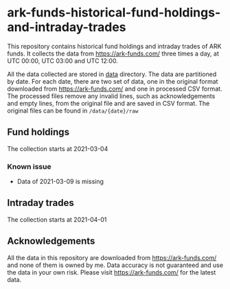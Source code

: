 # ark-funds-historical-fund-holdings-and-intraday-trades

This repository contains historical fund holdings and intraday trades of ARK funds. It collects the data from https://ark-funds.com/ three times a day, at UTC 00:00, UTC 03:00 and UTC 12:00.

All the data collected are stored in [data](https://github.com/tsekityam/ark-funds-historical-fund-holdings-and-intraday-trades/tree/main/data) directory. The data are partitioned by date. For each date, there are two set of data, one in the original format downloaded from https://ark-funds.com/ and one in processed CSV format. The processed files remove any invalid lines, such as acknowledgements and empty lines, from the original file and are saved in CSV format. The original files can be found in `/data/{date}/raw`

## Fund holdings

The collection starts at 2021-03-04

### Known issue

- Data of 2021-03-09 is missing

## Intraday trades

The collection starts at 2021-04-01

## Acknowledgements

All the data in this repository are downloaded from https://ark-funds.com/ and none of them is owned by me. Data accuracy is not guaranteed and use the data in your own risk. Please visit https://ark-funds.com/ for the latest data.
